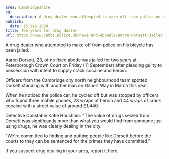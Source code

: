 ```yaml
area: Cambridgeshire
og:
  description: A drug dealer who attempted to make off from police on his bicycle has been jailed.
publish:
  date: 15 Sep 2020
title: Two years for drug dealer
url: https://www.cambs.police.uk/news-and-appeals/aaron-dorsett-jailed
```

A drug dealer who attempted to make off from police on his bicycle has been jailed.

Aaron Dorsett, 23, of no fixed abode was jailed for two years at Peterborough Crown Court on Friday (11 September) after pleading guilty to possession with intent to supply crack cocaine and heroin.

Officers from the Cambridge city north neighbourhood team spotted Dorsett standing with another man on Gilbert Way in March this year.

When he noticed the police car, he cycled off but was stopped by officers who found three mobile phones, 28 wraps of heroin and 44 wraps of crack cocaine with a street value of around £1,440.

Detective Constable Katie Housham: "The value of drugs seized from Dorsett was significantly more than what you would find from someone just using drugs, he was clearly dealing in the city.

"We're committed to finding and putting people like Dorsett before the courts to they can be sentenced for the crimes they have committed."

If you suspect drug dealing in your area, report it here.
